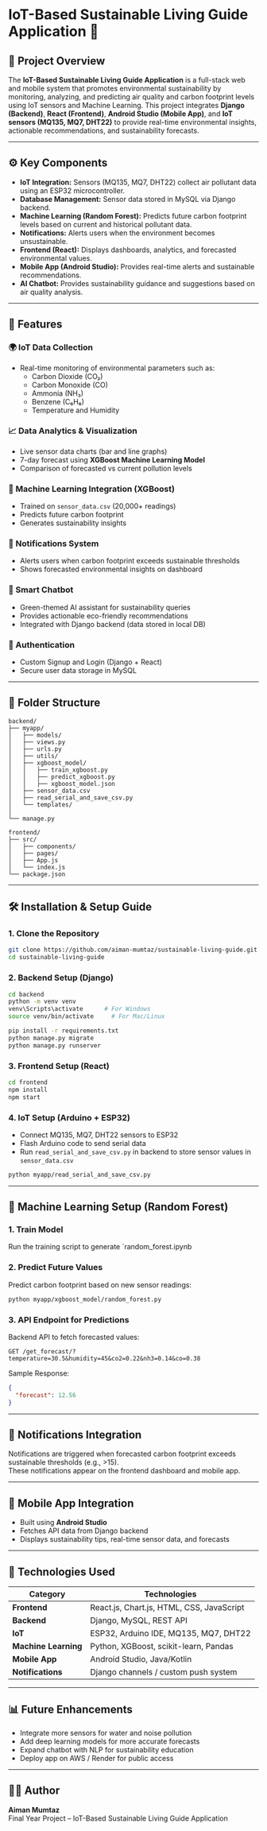 # IoT-Based Sustainable Living Guide Application 🌿

## 📘 Project Overview
The **IoT-Based Sustainable Living Guide Application** is a full-stack web and mobile system that promotes environmental sustainability by monitoring, analyzing, and predicting air quality and carbon footprint levels using IoT sensors and Machine Learning. This project integrates **Django (Backend)**, **React (Frontend)**, **Android Studio (Mobile App)**, and **IoT sensors (MQ135, MQ7, DHT22)** to provide real-time environmental insights, actionable recommendations, and sustainability forecasts.

---

## ⚙️ Key Components
- **IoT Integration:** Sensors (MQ135, MQ7, DHT22) collect air pollutant data using an ESP32 microcontroller.
- **Database Management:** Sensor data stored in MySQL via Django backend.
- **Machine Learning (Random Forest):** Predicts future carbon footprint levels based on current and historical pollutant data.
- **Notifications:** Alerts users when the environment becomes unsustainable.
- **Frontend (React):** Displays dashboards, analytics, and forecasted environmental values.
- **Mobile App (Android Studio):** Provides real-time alerts and sustainable recommendations.
- **AI Chatbot:** Provides sustainability guidance and suggestions based on air quality analysis.

---

## 🚀 Features
### 🌍 IoT Data Collection
- Real-time monitoring of environmental parameters such as:
  - Carbon Dioxide (CO₂)
  - Carbon Monoxide (CO)
  - Ammonia (NH₃)
  - Benzene (C₆H₆)
  - Temperature and Humidity

### 📈 Data Analytics & Visualization
- Live sensor data charts (bar and line graphs)
- 7-day forecast using **XGBoost Machine Learning Model**
- Comparison of forecasted vs current pollution levels

### 🤖 Machine Learning Integration (XGBoost)
- Trained on `sensor_data.csv` (20,000+ readings)
- Predicts future carbon footprint
- Generates sustainability insights

### 🔔 Notifications System
- Alerts users when carbon footprint exceeds sustainable thresholds
- Shows forecasted environmental insights on dashboard

### 💬 Smart Chatbot
- Green-themed AI assistant for sustainability queries
- Provides actionable eco-friendly recommendations
- Integrated with Django backend (data stored in local DB)

### 🔐 Authentication
- Custom Signup and Login (Django + React)
- Secure user data storage in MySQL

---

## 🧩 Folder Structure

```
backend/
├── myapp/
│   ├── models/
│   ├── views.py
│   ├── urls.py
│   ├── utils/
│   ├── xgboost_model/
│   │   ├── train_xgboost.py
│   │   ├── predict_xgboost.py
│   │   ├── xgboost_model.json
│   ├── sensor_data.csv
│   ├── read_serial_and_save_csv.py
│   └── templates/
│
└── manage.py

frontend/
├── src/
│   ├── components/
│   ├── pages/
│   ├── App.js
│   └── index.js
└── package.json
```

---

## 🛠️ Installation & Setup Guide

### 1. Clone the Repository
```bash
git clone https://github.com/aiman-mumtaz/sustainable-living-guide.git
cd sustainable-living-guide
```

### 2. Backend Setup (Django)
```bash
cd backend
python -m venv venv
venv\Scripts\activate      # For Windows
source venv/bin/activate     # For Mac/Linux

pip install -r requirements.txt
python manage.py migrate
python manage.py runserver
```

### 3. Frontend Setup (React)
```bash
cd frontend
npm install
npm start
```

### 4. IoT Setup (Arduino + ESP32)
- Connect MQ135, MQ7, DHT22 sensors to ESP32
- Flash Arduino code to send serial data
- Run `read_serial_and_save_csv.py` in backend to store sensor values in `sensor_data.csv`

```bash
python myapp/read_serial_and_save_csv.py
```

---

## 🧠 Machine Learning Setup (Random Forest)

### 1. Train Model
Run the training script to generate `random_forest.ipynb

### 2. Predict Future Values
Predict carbon footprint based on new sensor readings:
```bash
python myapp/xgboost_model/random_forest.py
```

### 3. API Endpoint for Predictions
Backend API to fetch forecasted values:
```
GET /get_forecast/?temperature=30.5&humidity=45&co2=0.22&nh3=0.14&co=0.38
```

Sample Response:
```json
{
  "forecast": 12.56
}
```

---

## 🔔 Notifications Integration
Notifications are triggered when forecasted carbon footprint exceeds sustainable thresholds (e.g., >15).  
These notifications appear on the frontend dashboard and mobile app.

---

## 📱 Mobile App Integration
- Built using **Android Studio**
- Fetches API data from Django backend
- Displays sustainability tips, real-time sensor data, and forecasts

---

## 🧩 Technologies Used
| Category | Technologies |
|-----------|--------------|
| **Frontend** | React.js, Chart.js, HTML, CSS, JavaScript |
| **Backend** | Django, MySQL, REST API |
| **IoT** | ESP32, Arduino IDE, MQ135, MQ7, DHT22 |
| **Machine Learning** | Python, XGBoost, scikit-learn, Pandas |
| **Mobile App** | Android Studio, Java/Kotlin |
| **Notifications** | Django channels / custom push system |

---

## 📊 Future Enhancements
- Integrate more sensors for water and noise pollution
- Add deep learning models for more accurate forecasts
- Expand chatbot with NLP for sustainability education
- Deploy app on AWS / Render for public access

---

## 👩‍💻 Author
**Aiman Mumtaz**  
Final Year Project – IoT-Based Sustainable Living Guide Application    
